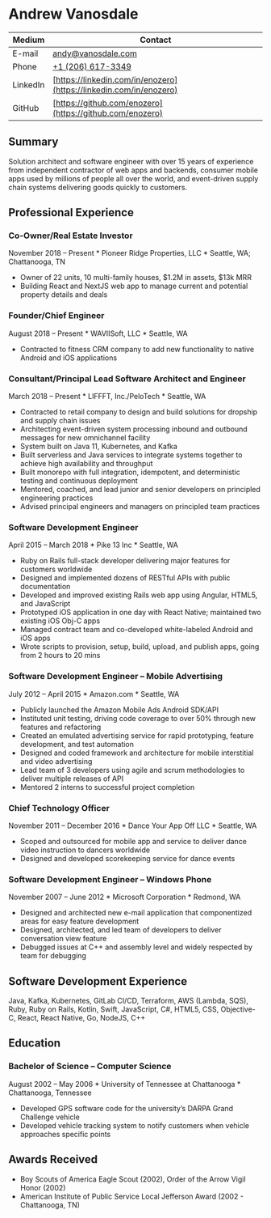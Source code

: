 # Andrew Vanosdale

| Medium                    | Contact                                         |
| ------------------------- | ----------------------------------------------- |
| E-mail                    | [andy@vanosdale.com](mailto:andy@vanosdale.com) |
| Phone | [+1 (206) 617-3349](tel:+12066173349)                              |
|LinkedIn|[https://linkedin.com/in/enozero](https://linkedin.com/in/enozero)|
|GitHub|[https://github.com/enozero](https://github.com/enozero)|

## Summary

Solution architect and software engineer with over 15 years of experience from independent contractor of web apps and backends, consumer mobile apps used by millions of people all over the world, and event-driven supply chain systems delivering goods quickly to customers.

## Professional Experience

### Co-Owner/Real Estate Investor

November 2018 – Present * Pioneer Ridge Properties, LLC * Seattle, WA; Chattanooga, TN

*	Owner of 22 units, 10 multi-family houses, $1.2M in assets, $13k MRR
*	Building React and NextJS web app to manage current and potential property details and deals

### Founder/Chief Engineer

August 2018 – Present * WAVIISoft, LLC * Seattle, WA

*	Contracted to fitness CRM company to add new functionality to native Android and iOS applications

### Consultant/Principal Lead Software Architect and Engineer

March 2018 – Present * LIFFFT, Inc./PeloTech * Seattle, WA

*	Contracted to retail company to design and build solutions for dropship and supply chain issues
*	Architecting event-driven system processing inbound and outbound messages for new omnichannel facility
*	System built on Java 11, Kubernetes, and Kafka
*	Built serverless and Java services to integrate systems together to achieve high availability and throughput
*	Built monorepo with full integration, idempotent, and deterministic testing and continuous deployment
*	Mentored, coached, and lead junior and senior developers on principled engineering practices
*	Advised principal engineers and managers on principled team practices

### Software Development Engineer

April 2015 – March 2018 * Pike 13 Inc * Seattle, WA

*	Ruby on Rails full-stack developer delivering major features for customers worldwide
*	Designed and implemented dozens of RESTful APIs with public documentation
*	Developed and improved existing Rails web app using Angular, HTML5, and JavaScript
*	Prototyped iOS application in one day with React Native; maintained two existing iOS Obj-C apps
*	Managed contract team and co-developed white-labeled Android and iOS apps
*	Wrote scripts to provision, setup, build, upload, and publish apps, going from 2 hours to 20 mins

### Software Development Engineer – Mobile Advertising

July 2012 – April 2015 * Amazon.com * Seattle, WA

*	Publicly launched the Amazon Mobile Ads Android SDK/API
*	Instituted unit testing, driving code coverage to over 50% through new features and refactoring
*	Created an emulated advertising service for rapid prototyping, feature development, and test automation
*	Designed and coded framework and architecture for mobile interstitial and video advertising
*	Lead team of 3 developers using agile and scrum methodologies to deliver multiple releases of API
*	Mentored 2 interns to successful project completion

### Chief Technology Officer

November 2011 – December 2016 * Dance Your App Off LLC * Seattle, WA

*	Scoped and outsourced for mobile app and service to deliver dance video instruction to dancers worldwide
*	Designed and developed scorekeeping service for dance events

### Software Development Engineer – Windows Phone

November 2007 – June 2012 * Microsoft Corporation * Redmond, WA

*	Designed and architected new e-mail application that componentized areas for easy feature development
*	Designed, architected, and led team of developers to deliver conversation view feature
*	Debugged issues at C++ and assembly level and widely respected by team for debugging
 
## Software Development Experience
Java, Kafka, Kubernetes, GitLab CI/CD, Terraform, AWS (Lambda, SQS), Ruby, Ruby on Rails, Kotlin, Swift, JavaScript, C#, HTML5, CSS, Objective-C, React, React Native, Go, NodeJS, C++

## Education

### Bachelor of Science – Computer Science

August 2002 – May 2006 * University of Tennessee at Chattanooga * Chattanooga, Tennessee

*	Developed GPS software code for the university’s DARPA Grand Challenge vehicle
*	Developed vehicle tracking system to notify customers when vehicle approaches specific points

## Awards Received

*	Boy Scouts of America Eagle Scout (2002), Order of the Arrow Vigil Honor (2002)
*	American Institute of Public Service Local Jefferson Award (2002 - Chattanooga, TN)
